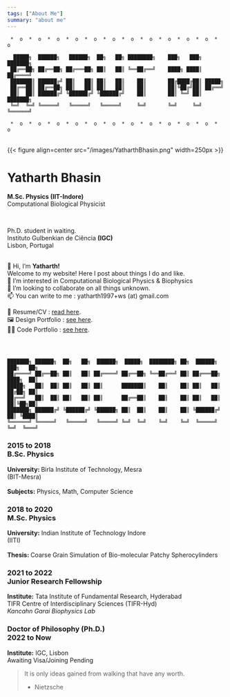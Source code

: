 ```yaml
---
tags: ["About Me"]
summary: "about me"
--- 
```

```goat
 *  o  *  o  *  o  *  o  *  o  *  o  *  o  *  o  *  o  *  o  *  o  *  o  
                                                                            
  █████╗  ██████╗   ██████╗  ██╗   ██╗ ████████╗    ███╗   ███╗ ███████╗
 ██╔══██╗ ██╔══██╗ ██╔═══██╗ ██║   ██║ ╚══██╔══╝    ████╗ ████║ ██╔════╝
 ███████║ ██████╔╝ ██║   ██║ ██║   ██║    ██║       ██╔████╔██║ █████╗
 ██╔══██║ ██╔══██╗ ██║   ██║ ██║   ██║    ██║       ██║╚██╔╝██║ ██╔══╝    
 ██║  ██║ ██████╔╝ ╚██████╔╝ ╚██████╔╝    ██║       ██║ ╚═╝ ██║ ███████╗
 ╚═╝  ╚═╝ ╚═════╝   ╚═════╝   ╚═════╝     ╚═╝       ╚═╝     ╚═╝ ╚══════╝
 
 *  o  *  o  *  o  *  o  *  o  *  o  *  o  *  o  *  o  *  o  *  o  *  o  
```
<br>
<div class="rowx">
  <div class="columnx">
    {{< figure align=center src="/images/YatharthBhasin.png" width=250px >}}
  </div>
  <div class="columnx">
    <h1>Yatharth Bhasin</h1>
    <b>M.Sc. Physics (IIT-Indore)</b><br>
    Computational Biological Physicist
    <p><br></p>
    Ph.D. student in waiting.<br>
    Instituto Gulbenkian de Ciência <b>(IGC) </b><br>
    Lisbon, Portugal
  </div>
</div> 
<br>

<span hidden> Brief Paragraph Introduction </span>

👋 Hi, I’m **Yatharth!**\
Welcome to my website! Here I post about things I do and like.\
👀 I’m interested in Computational Biological Physics & Biophysics \
💞️ I’m looking to collaborate on all things unknown. \
📫 You can write to me : yatharth1997+ws (at) gmail.com


<span hidden> Links </span>
📃 Resume/CV : [read here](https://drive.google.com/file/d/1XtsUeojuXNe-d_a9AhDXsk7MJZiTlsvz/view?usp=sharing). \
🖼️ Design Portfolio : [see here](https://drive.google.com/file/d/1a0pQmmWagRprBTpElnuLLAm9PI0GC458/view?usp=sharing).\
👨‍💻 Code Portfolio : [see here](https://github.com/yatharthb97).

<p>&nbsp;</p>


``` goat

███████╗ ██████╗  ██╗   ██╗  ██████╗  █████╗  ████████╗ ██╗  ██████╗  ███╗   ██╗
██╔════╝ ██╔══██╗ ██║   ██║ ██╔════╝ ██╔══██╗ ╚══██╔══╝ ██║ ██╔═══██╗ ████╗  ██║
█████╗   ██║  ██║ ██║   ██║ ██║      ███████║    ██║    ██║ ██║   ██║ ██╔██╗ ██║
██╔══╝   ██║  ██║ ██║   ██║ ██║      ██╔══██║    ██║    ██║ ██║   ██║ ██║╚██╗██║
███████╗ ██████╔╝ ╚██████╔╝ ╚██████╗ ██║  ██║    ██║    ██║ ╚██████╔╝ ██║ ╚████║
╚══════╝ ╚═════╝   ╚═════╝   ╚═════╝ ╚═╝  ╚═╝    ╚═╝    ╚═╝  ╚═════╝  ╚═╝  ╚═══╝
```
<centre>
<div class="timeline">
  <div class="outer">
    <div class="card">
      <div class="info">
        <h3 class="title">2015 to 2018<br>B.Sc. Physics</h3>
        <p><b>University: </b>Birla Institute of Technology, Mesra<br>(BIT-Mesra)<br><br>
           <b>Subjects:</b> Physics, Math, Computer Science
        </p>
      </div>
    </div>
    <div class="card">
      <div class="info">
        <h3 class="title">2018 to 2020<br>M.Sc. Physics</h3>
        <p><b>University:</b>
          Indian Institute of Technology Indore<br> (IITI)<br><br>
          <b>Thesis: </b>Coarse Grain Simulation of Bio-molecular Patchy Spherocylinders</p>
      </div>
    </div>
    <div class="card">
      <div class="info">
        <h3 class="title">2021 to 2022<br>Junior Research Fellowship</h3>
        <p><b>Institute:</b> Tata Institute of Fundamental Research, Hyderabad<br>
        TIFR Centre of Interdisciplinary Sciences (TIFR-Hyd)<br><em>Kancahn Garai Biophysics Lab</em>
      </p>
      </div>
    </div>
    <div class="card">
      <div class="info">
        <h3 class="title">Doctor of Philosophy (Ph.D.)<br>2022 to Now</h3>
        <p><b>Institute:</b> IGC, Lisbon<br>
        Awaiting Visa/Joining Pending</p>
      </div>
    </div>
</div></centre>

> It is only ideas gained from walking that have any worth.
> - Nietzsche



